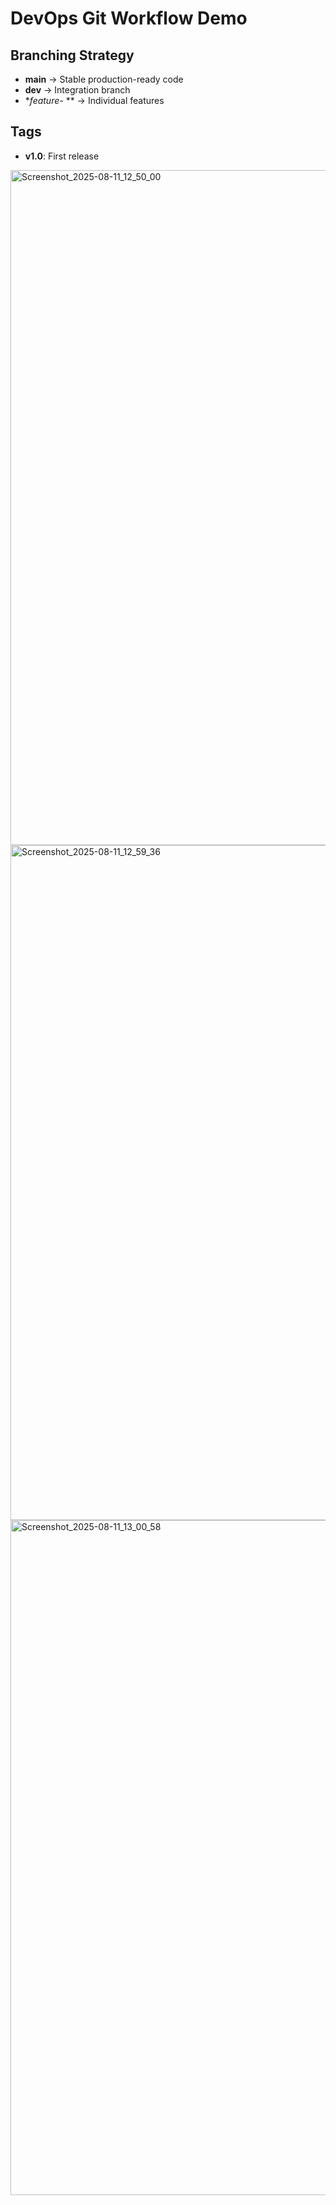 # DevOps Git Workflow Demo
## Branching Strategy
- **main** → Stable production-ready code
- **dev** → Integration branch
- **feature-* ** → Individual features

## Tags
- **v1.0**: First release









<img width="1920" height="1080" alt="Screenshot_2025-08-11_12_50_00" src="https://github.com/user-attachments/assets/521994f6-bc70-4be4-8f6a-6ec0c978a1da" />
<img width="1920" height="1080" alt="Screenshot_2025-08-11_12_59_36" src="https://github.com/user-attachments/assets/80e2b3bd-b10e-48e0-bcc6-5bb486293c2c" />
<img width="1920" height="1080" alt="Screenshot_2025-08-11_13_00_58" src="https://github.com/user-attachments/assets/c99554cc-caf0-4e49-a0bd-9d12e9c2d39f" />
